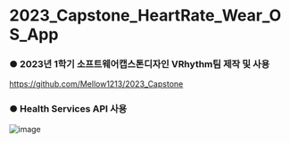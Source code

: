 # 2023_Capstone_HeartRate_Wear_OS_App
### ● 2023년 1학기 소프트웨어캡스톤디자인 VRhythm팀 제작 및 사용
https://github.com/Mellow1213/2023_Capstone
### ● Health Services API 사용
![image](https://github.com/lbd0/HeartRate_WatchApp/assets/80818640/ff95a3b7-a943-4cc9-a96f-42e2372cf7dc)
